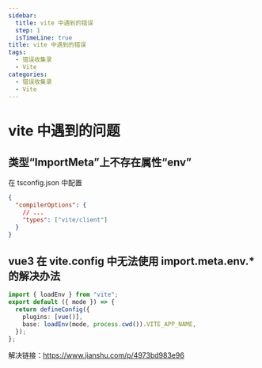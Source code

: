 ```yaml
---
sidebar:
  title: vite 中遇到的错误
  step: 1
  isTimeLine: true
title: vite 中遇到的错误
tags:
  - 错误收集录
  - Vite
categories:
  - 错误收集录
  - Vite
---
```


# vite 中遇到的问题

## 类型“ImportMeta”上不存在属性“env”

在 tsconfig.json 中配置

```json
{
  "compilerOptions": {
    // ...
    "types": ["vite/client"]
  }
}
```

## vue3 在 vite.config 中无法使用 import.meta.env.\*的解决办法

```ts
import { loadEnv } from "vite";
export default ({ mode }) => {
  return defineConfig({
    plugins: [vue()],
    base: loadEnv(mode, process.cwd()).VITE_APP_NAME,
  });
};
```

解决链接：https://www.jianshu.com/p/4973bd983e96
